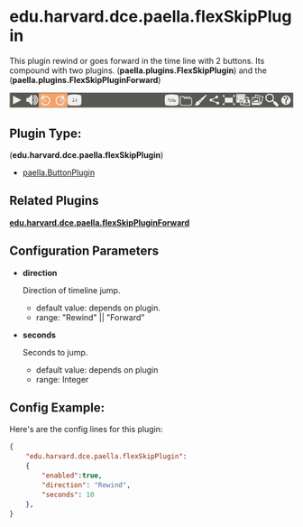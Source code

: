 # edu.harvard.dce.paella.flexSkipPlugin

This plugin rewind or goes forward in the time line with 2 buttons. Its compound with two plugins.
(**paella.plugins.FlexSkipPlugin**) and the (**paella.plugins.FlexSkipPluginForward**)

![](images/flexSkipPlugin.jpg)

## Plugin Type:
(**edu.harvard.dce.paella.flexSkipPlugin**)
- [paella.ButtonPlugin](../plugin_type.md)

## Related Plugins 

[**edu.harvard.dce.paella.flexSkipPluginForward**](edu.harvard.dce.paella.flexSkipPluginForward.md)

## Configuration Parameters

* **direction**

	Direction of timeline jump.
	- default value: depends on plugin.
	- range: "Rewind" || "Forward"

* **seconds**

	Seconds to jump.
	- default value: depends on plugin
	- range: Integer


## Config Example:

Here's are the config lines for this plugin:

```json
{
	"edu.harvard.dce.paella.flexSkipPlugin": 
	{
		"enabled":true, 
		"direction": "Rewind", 
		"seconds": 10
	},
}
```
